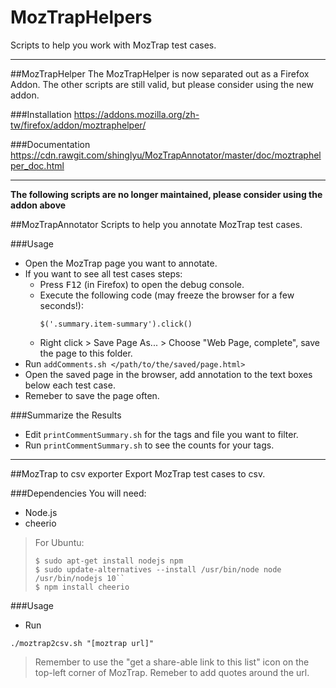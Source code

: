 MozTrapHelpers
================

Scripts to help you work with MozTrap test cases.

----
##MozTrapHelper
The MozTrapHelper is now separated out as a Firefox Addon. The other scripts are still valid, but please consider using the new addon.

###Installation
https://addons.mozilla.org/zh-tw/firefox/addon/moztraphelper/

###Documentation
https://cdn.rawgit.com/shinglyu/MozTrapAnnotator/master/doc/moztraphelper_doc.html

-----
**The following scripts are no longer maintained, please consider using the addon above**

##MozTrapAnnotator
Scripts to help you annotate MozTrap test cases.

###Usage

* Open the MozTrap page you want to annotate.
* If you want to see all test cases steps:
  * Press <kbd>F12</kbd> (in Firefox) to open the debug console.
  * Execute the following code (may freeze the browser for a few seconds!):
    ```
    $('.summary.item-summary').click()
    ```
  * Right click > Save Page As... > Choose "Web Page, complete", save the page to this folder.
* Run 
```addComments.sh </path/to/the/saved/page.html>```
* Open the saved page in the browser, add annotation to the text boxes below each test case.
* Remeber to save the page often.

###Summarize the Results
* Edit ``printCommentSummary.sh`` for the tags and file you want to filter.
* Run ``printCommentSummary.sh`` to see the counts for your tags.

----

##MozTrap to csv exporter
Export MozTrap test cases to csv.

###Dependencies
You will need:
* Node.js 
* cheerio 

>For Ubuntu:
>```
>$ sudo apt-get install nodejs npm
>$ sudo update-alternatives --install /usr/bin/node node /usr/bin/nodejs 10``
>$ npm install cheerio
>```

###Usage

* Run

```
./moztrap2csv.sh "[moztrap url]" 
```

> Remember to use the "get a share-able link to this list" icon on the top-left corner of MozTrap.
> Remeber to add quotes around the url.



